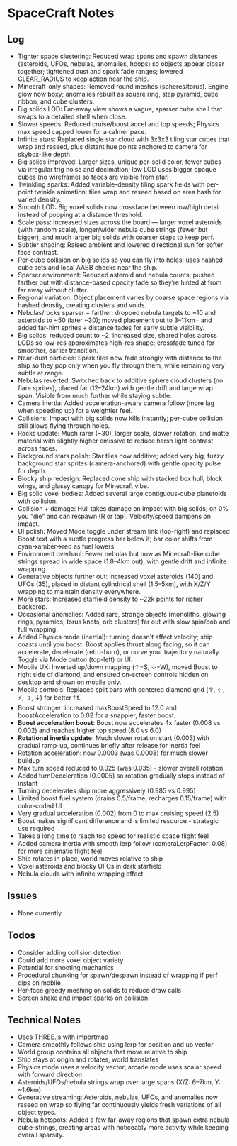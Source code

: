 # SpaceCraft Notes

## Log
- Tighter space clustering: Reduced wrap spans and spawn distances (asteroids, UFOs, nebulas, anomalies, hoops) so objects appear closer together; tightened dust and spark fade ranges; lowered CLEAR_RADIUS to keep action near the ship.
- Minecraft-only shapes: Removed round meshes (spheres/torus). Engine glow now boxy; anomalies rebuilt as square ring, step pyramid, cube ribbon, and cube clusters.
- Big solids LOD: Far-away view shows a vague, sparser cube shell that swaps to a detailed shell when close.
- Slower speeds: Reduced cruise/boost accel and top speeds; Physics max speed capped lower for a calmer pace.
- Infinite stars: Replaced single star cloud with 3x3x3 tiling star cubes that wrap and reseed, plus distant hue points anchored to camera for skybox-like depth.
- Big solids improved: Larger sizes, unique per-solid color, fewer cubes via irregular trig noise and decimation; low LOD uses bigger opaque cubes (no wireframe) so faces are visible from afar.
- Twinkling sparks: Added variable-density tiling spark fields with per-point twinkle animation; tiles wrap and reseed based on area hash for varied density.
- Smooth LOD: Big voxel solids now crossfade between low/high detail instead of popping at a distance threshold.
- Scale pass: Increased sizes across the board — larger voxel asteroids (with random scale), longer/wider nebula cube strings (fewer but bigger), and much larger big solids with coarser steps to keep perf.
- Subtler shading: Raised ambient and lowered directional sun for softer face contrast.
- Per-cube collision on big solids so you can fly into holes; uses hashed cube sets and local AABB checks near the ship.
- Sparser environment: Reduced asteroid and nebula counts; pushed farther out with distance-based opacity fade so they’re hinted at from far away without clutter.
- Regional variation: Object placement varies by coarse space regions via hashed density, creating clusters and voids.
- Nebulas/rocks sparser + farther: dropped nebula targets to ~10 and asteroids to ~50 (later ~30); moved placement out to 3–11km+ and added far-hint sprites + distance fades for early subtle visibility.
- Big solids: reduced count to ~2, increased size, shared holes across LODs so low-res approximates high-res shape; crossfade tuned for smoother, earlier transition.
- Near-dust particles: Spark tiles now fade strongly with distance to the ship so they pop only when you fly through them, while remaining very subtle at range.
- Nebulas reverted: Switched back to additive sphere cloud clusters (no flare sprites), placed far (12–24km) with gentle drift and large wrap span. Visible from much further while staying subtle.
- Camera inertia: Added acceleration-aware camera follow (more lag when speeding up) for a weightier feel.
 - Collisions: Impact with big solids now kills instantly; per-cube collision still allows flying through holes.
 - Rocks update: Much rarer (~30), larger scale, slower rotation, and matte material with slightly higher emissive to reduce harsh light contrast across faces.
- Background stars polish: Star tiles now additive; added very big, fuzzy background star sprites (camera-anchored) with gentle opacity pulse for depth.
- Blocky ship redesign: Replaced cone ship with stacked box hull, block wings, and glassy canopy for Minecraft vibe.
- Big solid voxel bodies: Added several large contiguous-cube planetoids with collision.
- Collision + damage: Hull takes damage on impact with big solids; on 0% you "die" and can respawn (R or tap). Velocity/speed dampens on impact.
- UI polish: Moved Mode toggle under stream link (top-right) and replaced Boost text with a subtle progress bar below it; bar color shifts from cyan→amber→red as fuel lowers.
- Environment overhaul: Fewer nebulas but now as Minecraft-like cube strings spread in wide space (1.8–4km out), with gentle drift and infinite wrapping.
- Generative objects further out: Increased voxel asteroids (140) and UFOs (35), placed in distant cylindrical shell (1.5–5km), with X/Z/Y wrapping to maintain density everywhere.
- More stars: Increased starfield density to ~22k points for richer backdrop.
- Occasional anomalies: Added rare, strange objects (monoliths, glowing rings, pyramids, torus knots, orb clusters) far out with slow spin/bob and full wrapping.
- Added Physics mode (inertial): turning doesn't affect velocity; ship coasts until you boost. Boost applies thrust along facing, so it can accelerate, decelerate (retro-burn), or curve your trajectory naturally. Toggle via Mode button (top-left) or UI.
- Mobile UX: Inverted up/down mapping (↑=S, ↓=W), moved Boost to right side of diamond, and ensured on-screen controls hidden on desktop and shown on mobile only.
- Mobile controls: Replaced split bars with centered diamond grid (↑, ←, ⚡, →, ↓) for better fit.
- Boost stronger: increased maxBoostSpeed to 12.0 and boostAcceleration to 0.02 for a snappier, faster boost.
- **Boost acceleration boost**: Boost now accelerates 4x faster (0.008 vs 0.002) and reaches higher top speed (8.0 vs 6.0)
- **Rotational inertia update**: Much slower rotation start (0.003) with gradual ramp-up, continues briefly after release for inertia feel
- Rotation acceleration: now 0.0003 (was 0.0008) for much slower buildup
- Max turn speed reduced to 0.025 (was 0.035) - slower overall rotation
- Added turnDeceleration (0.0005) so rotation gradually stops instead of instant
- Turning decelerates ship more aggressively (0.985 vs 0.995)
- Limited boost fuel system (drains 0.5/frame, recharges 0.15/frame) with color-coded UI
- Very gradual acceleration (0.002) from 0 to max cruising speed (2.5)
- Boost makes significant difference and is limited resource - strategic use required
- Takes a long time to reach top speed for realistic space flight feel
- Added camera inertia with smooth lerp follow (cameraLerpFactor: 0.08) for more cinematic flight feel
- Ship rotates in place, world moves relative to ship
- Voxel asteroids and blocky UFOs in dark starfield
- Nebula clouds with infinite wrapping effect

## Issues
- None currently

## Todos
- Consider adding collision detection
- Could add more voxel object variety
- Potential for shooting mechanics
 - Procedural chunking for spawn/despawn instead of wrapping if perf dips on mobile
 - Per-face greedy meshing on solids to reduce draw calls
 - Screen shake and impact sparks on collision

## Technical Notes
- Uses THREE.js with importmap
- Camera smoothly follows ship using lerp for position and up vector
- World group contains all objects that move relative to ship
- Ship stays at origin and rotates, world translates
- Physics mode uses a velocity vector; arcade mode uses scalar speed with forward direction
 - Asteroids/UFOs/nebula strings wrap over large spans (X/Z: 6–7km, Y: ~1.6km)
- Generative streaming: Asteroids, nebulas, UFOs, and anomalies now reseed on wrap so flying far continuously yields fresh variations of all object types.
- Nebula hotspots: Added a few far-away regions that spawn extra nebula cube-strings, creating areas with noticeably more activity while keeping overall sparsity.
